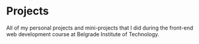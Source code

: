 # Projects
All of my personal projects and mini-projects that I did during the front-end web development course at Belgrade Institute of Technology.
